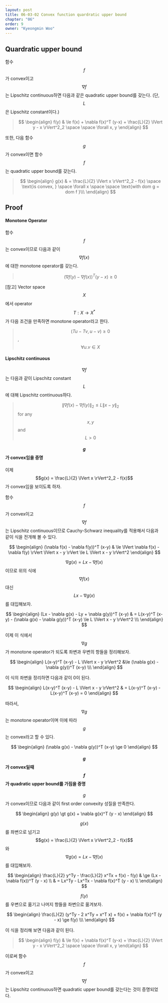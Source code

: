 ```yaml
---
layout: post
title: 06-03-02 Convex function quardratic upper bound
chapter: "06"
order: 9
owner: "Kyeongmin Woo"
---
```


## Quardratic upper bound
함수 $$f$$가 convex이고 $$\nabla f$$는 Lipschitz continuous하면 다음과 같은 quadratic upper bound를 갖는다. (단, $$L$$은 Lipschitz constant이다.)

> $$ \begin{align}
f(y) & \le f(x) + \nabla f(x)^T (y-x) + \frac{L}{2} \lVert y - x \rVert^2_2  \space \space \forall x, y
\end{align} $$

또한, 다음 함수 $$g$$가 convex이면 함수 $$f$$는 quadratic upper bound를 갖는다.

> $$ \begin{align}
g(x) & = \frac{L}{2} \lVert x \rVert^2_2 - f(x) \space \text{is convex, } \space \forall x \space \space \text{with dom g = dom f }\\\
\end{align} $$

## Proof

#### Monotone Operator
함수 $$f$$는 convex이므로 다음과 같이 $$\nabla f(x)$$에 대한 monotone operator를 갖는다.

> $$(\nabla f(y) - \nabla f(x))^T (y-x) \ge 0$$

[참고] Vector space $$X$$에서 operator $$T : X \to X^{*}$$가 다음 조건을 만족하면 monotone operator라고 한다.

>$$(Tu - Tv, u-v) \ge 0$$, $$\forall u. v \in X$$

#### Lipschitz continuous
$$\nabla f$$는 다음과 같이 Lipschitz constant $$L$$에 대해  Lipschitz continuous하다.

>$$ \lVert \nabla f(x) - \nabla f(y) \rVert_2 \le L \lVert x - y \rVert_2$$  for any $$x, y$$ and $$L \gt 0$$

#### $$g$$가 convex임을 증명
이제 $$g(x) = \frac{L}{2} \lVert x \rVert^2_2 - f(x)$$가 convex임을 보이도록 하자.

함수 $$f$$가 convex이고 $$\nabla f$$는 Lipschitz continuous이므로 Cauchy-Schwarz inequality를 적용해서 다음과 같이 식을 전개해 볼 수 있다.

>
$$ \begin{align}
(\nabla f(x) - \nabla f(y))^T (x-y) & \le \lVert \nabla f(x) - \nabla f(y) \rVert \lVert x - y \rVert \le L \lVert x - y \rVert^2
\end{align} $$

$$\nabla g(x) = Lx - \nabla f(x)$$이므로 위의 식에 $$\nabla f(x)$$ 대신 $$Lx - \nabla g(x)$$를 대입해보자.

>
$$ \begin{align}
(Lx - \nabla g(x) - Ly + \nabla g(y))^T (x-y) & = L(x-y)^T (x-y) - (\nabla g(x)  - \nabla g(y))^T (x-y) 
 \le L \lVert x - y \rVert^2 \\\
\end{align} $$

이제 이 식에서 $$\nabla g$$가 monotone operator가 되도록 좌변과 우변의 항들을 정리해보자.

>
$$ \begin{align}
L(x-y)^T (x-y) -  L \lVert x - y \rVert^2  &\le (\nabla g(x)  - \nabla g(y))^T (x-y) \\\
\end{align} $$

이 식의 좌변을 정리하면 다음과 같이 0이 된다.
>
$$ \begin{align}
L(x-y)^T (x-y) -  L \lVert x - y \rVert^2 & = L(x-y)^T (x-y)  - L(x-y)^T (x-y)  = 0 
\end{align} $$

따라서, $$\nabla g$$는 monotone operator이며 이에 따라 $$g$$는 convex라고 할 수 있다.
>
$$ \begin{align}
(\nabla g(x)  - \nabla g(y))^T (x-y) \ge 0
\end{align} $$

#### $$g$$가 convex일때 $$f$$가 quadratic upper bound를 가짐을 증명
$$g$$가 convex이므로 다음과 같이 first order convexity 성질을 만족한다.
>
$$ \begin{align}
g(y) \gt g(x) + \nabla g(x)^T (y - x)
\end{align} $$


$$g(x)$$를 좌변으로 넘기고 $$g(x) = \frac{L}{2} \lVert x \rVert^2_2 - f(x)$$와 $$\nabla g(x) = Lx - \nabla f(x)$$를 대입해보자.
>
$$ \begin{align}
\frac{L}{2} y^Ty - \frac{L}{2} x^Tx + f(x) - f(y) & \ge (Lx - \nabla f(x))^T (y - x) \\
& = Lx^Ty - Lx^Tx - \nabla f(x)^T (y - x) \\
\end{align}
$$

$$f(y)$$를 우변으로 옮기고 나머지 항들을 좌변으로 옮겨보자.

>
$$ \begin{align}
\frac{L}{2}  (y^Ty  - 2 x^Ty + x^T x) + f(x) + \nabla f(x)^T (y - x)  \ge f(y) \\\
\end{align} $$

이 식을 정리해 보면 다음과 같이 된다.

> $$ \begin{align}
f(y) & \le f(x) + \nabla f(x)^T (y-x) + \frac{L}{2} \lVert y - x \rVert^2_2  \space \space \forall x, y
\end{align} $$

이로써 함수 $$f$$가 convex이고 $$\nabla f$$는 Lipschitz continuous하면 quadratic upper bound를 갖는다는 것이 증명되었다.